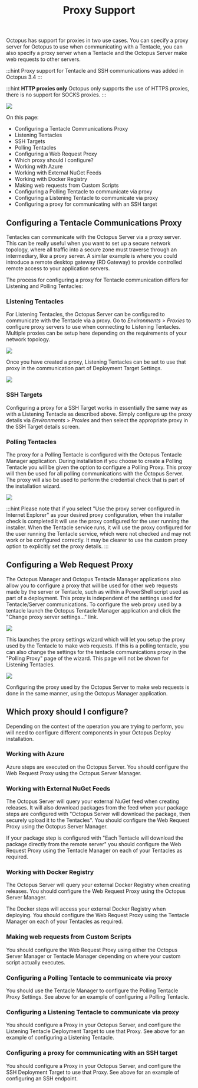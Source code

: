 ﻿---
title: Proxy Support
position: 6
---


Octopus has support for proxies in two use cases. You can specify a proxy server for Octopus to use when communicating with a Tentacle, you can also specify a proxy server when a Tentacle and the Octopus Server make web requests to other servers.

:::hint
Proxy support for Tentacle and SSH communications was added in Octopus 3.4
:::

:::hint
**HTTP proxies only**
Octopus only supports the use of HTTPS proxies, there is no support for SOCKS proxies.
:::


![](/docs/images/5669147/5865713.png)


On this page:


- Configuring a Tentacle Communications Proxy
 - Listening Tentacles
 - SSH Targets
 - Polling Tentacles
- Configuring a Web Request Proxy
- Which proxy should I configure?
 - Working with Azure
 - Working with External NuGet Feeds
 - Working with Docker Registry
 - Making web requests from Custom Scripts
 - Configuring a Polling Tentacle to communicate via proxy
 - Configuring a Listening Tentacle to communicate via proxy
 - Configuring a proxy for communicating with an SSH target

## Configuring a Tentacle Communications Proxy


Tentacles can communicate with the Octopus Server via a proxy server. This can be really useful when you want to set up a secure network topology, where all traffic into a secure zone must traverse through an intermediary, like a proxy server. A similar example is where you could introduce a remote desktop gateway (RD Gateway) to provide controlled remote access to your application servers.


The process for configuring a proxy for Tentacle communication differs for Listening and Polling Tentacles:

### Listening Tentacles


For Listening Tentacles, the Octopus Server can be configured to communicate with the Tentacle via a proxy. Go to *Environments > Proxies* to configure proxy servers to use when connecting to Listening Tentacles. Multiple proxies can be setup here depending on the requirements of your network topology.


![](/docs/images/5669147/5865687.png)


Once you have created a proxy, Listening Tentacles can be set to use that proxy in the communication part of Deployment Target Settings.


![](/docs/images/5669147/5865530.png)

### SSH Targets


Configuring a proxy for a SSH Target works in essentially the same way as with a Listening Tentacle as described above. Simply configure up the proxy details via *Environments > Proxies* and then select the appropriate proxy in the SSH Target details screen.

### Polling Tentacles


The proxy for a Polling Tentacle is configured with the Octopus Tentacle Manager application. During installation if you choose to create a Polling Tentacle you will be given the option to configure a Polling Proxy. This proxy will then be used for all polling communications with the Octopus Server. The proxy will also be used to perform the credential check that is part of the installation wizard.


![](/docs/images/5669147/5865531.png)

:::hint
Please note that if you select "Use the proxy server configured in Internet Explorer" as your desired proxy configuration, when the installer check is completed it will use the proxy configured for the user running the installer. When the Tentacle service runs, it will use the proxy configured for the user running the Tentacle service, which were not checked and may not work or be configured correctly. It may be clearer to use the custom proxy option to explicitly set the proxy details.
:::

## Configuring a Web Request Proxy


The Octopus Manager and Octopus Tentacle Manager applications also allow you to configure a proxy that will be used for other web requests made by the server or Tentacle, such as within a PowerShell script used as part of a deployment. This proxy is independent of the settings used for Tentacle/Server communications. To configure the web proxy used by a tentacle launch the Octopus Tentacle Manager application and click the "Change proxy server settings..." link.


![](/docs/images/5669147/5865624.png)


This launches the proxy settings wizard which will let you setup the proxy used by the Tentacle to make web requests. If this is a polling tentacle, you can also change the settings for the tentacle communications proxy in the "Polling Proxy" page of the wizard. This page will not be shown for Listening Tentacles.


![](/docs/images/5669147/5865625.png)


Configuring the proxy used by the Octopus Server to make web requests is done in the same manner, using the Octopus Manager application.

## Which proxy should I configure?


Depending on the context of the operation you are trying to perform, you will need to configure different components in your Octopus Deploy installation.

### Working with Azure


Azure steps are executed on the Octopus Server. You should configure the Web Request Proxy using the Octopus Server Manager.

### Working with External NuGet Feeds


The Octopus Server will query your external NuGet feed when creating releases. It will also download packages from the feed when your package steps are configured with "Octopus Server will download the package, then securely upload it to the Tentacles". You should configure the Web Request Proxy using the Octopus Server Manager.


If your package step is configured with "Each Tentacle will download the package directly from the remote server" you should configure the Web Request Proxy using the Tentacle Manager on each of your Tentacles as required.

### Working with Docker Registry


The Octopus Server will query your external Docker Registry when creating releases. You should configure the Web Request Proxy using the Octopus Server Manager.


The Docker steps will access your external Docker Registry when deploying. You should configure the Web Request Proxy using the Tentacle Manager on each of your Tentacles as required.

### Making web requests from Custom Scripts


You should configure the Web Request Proxy using either the Octopus Server Manager or Tentacle Manager depending on where your custom script actually executes.

### Configuring a Polling Tentacle to communicate via proxy


You should use the Tentacle Manager to configure the Polling Tentacle Proxy Settings. See above for an example of configuring a Polling Tentacle.

### Configuring a Listening Tentacle to communicate via proxy


You should configure a Proxy in your Octopus Server, and configure the Listening Tentacle Deployment Target to use that Proxy. See above for an example of configuring a Listening Tentacle.

### Configuring a proxy for communicating with an SSH target


You should configure a Proxy in your Octopus Server, and configure the SSH Deployment Target to use that Proxy. See above for an example of configuring an SSH endpoint.
